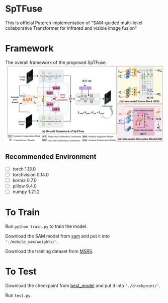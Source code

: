 # SpTFuse
This is official Pytorch implementation of "SAM-guided multi-level collaborative Transformer for infrared and visible image fusion"

# Framework
The overall framework of the proposed SpTFuse.
![image](https://github.com/lxq-jnu/SpTFuse/blob/master/images/framework.png)

## Recommended Environment
 - [ ] torch  1.13.0
 - [ ] torchvision 0.14.0
 - [ ] kornia 0.7.0
 - [ ] pillow  9.4.0
 - [ ] numpy 1.21.2

# To Train

Run ```python train.py``` to train the model.

Download the SAM model from [sam](https://pan.baidu.com/s/1ARi3yGOQk5kch3mKCMukiA?pwd=p24w) and put it into `'./mobile_sam/weights/'`.

Download the training dataset from [MSRS](https://pan.baidu.com/s/18q_3IEHKZ48YBy2PzsOtRQ?pwd=MSRS).

# To Test

Download the checkpoint from [best_model](https://pan.baidu.com/s/1W1xBE89vY4WMgPldtVBM0g?pwd=om94) and put it into `'./checkpoint/'`.

Run `test.py`.
